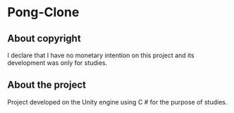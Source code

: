 # Pong-Clone

## About copyright

I declare that I have no monetary intention on this project and its development was only for studies.

## About the project

Project developed on the Unity engine using C # for the purpose of studies.
